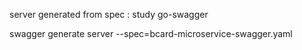 server generated from spec : study go-swagger

swagger generate server --spec=bcard-microservice-swagger.yaml
